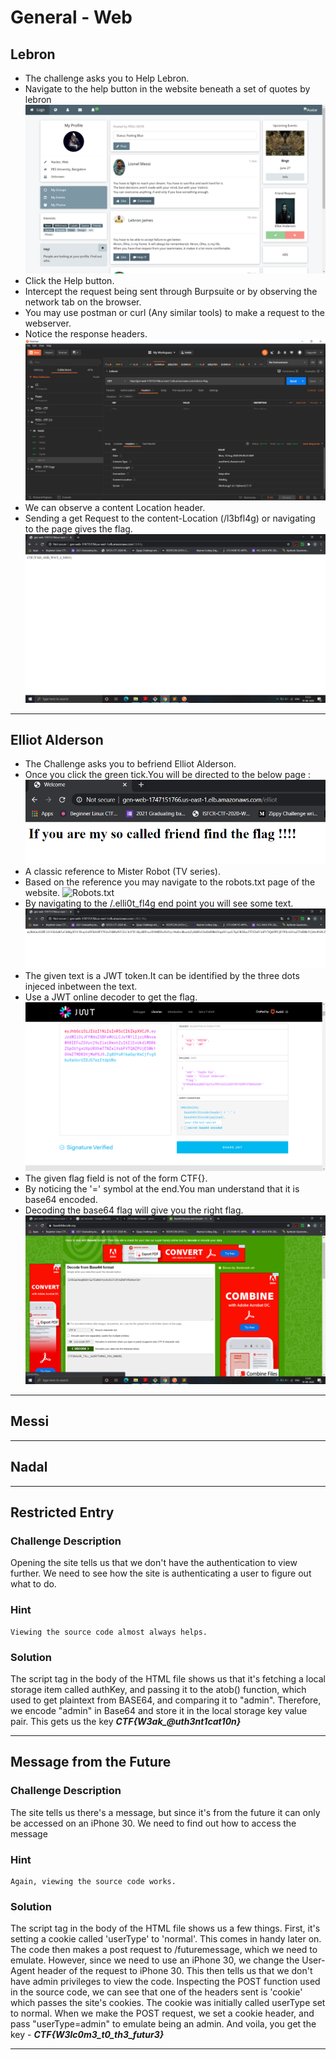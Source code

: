 # General - Web


## Lebron

* The challenge asks you to Help Lebron.
* Navigate to the help button in the website beneath a set of quotes by lebron
	<img src = "./Files/Lebron.png" alt = "Web Page"/>
* Click the Help button.
* Intercept the request being sent through Burpsuite or by observing the network tab on the browser.
* You may use postman or curl (Any similar tools) to make a request to the webserver.
* Notice the response headers.
	<img src = "./Files/Request.png" alt = "Postman Request"/>
* We can observe a content Location header.
* Sending a get Request to the content-Location (/l3bfl4g) or navigating to the page gives the flag.
	<img src = "./Files/LebFlag.png" alt = "Flag"/>

---

## Elliot Alderson

* The Challenge asks you to befriend Elliot Alderson.
* Once you click the green tick.You will be directed to the below page :
	<img src = "./Files/Elliot.png" alt = "Elliot Challenge"/>
* A classic reference to Mister Robot (TV series).
* Based on the reference you may navigate to the robots.txt page of the website.
	<img src = "./Files/Robot.png" alt = "Robots.txt"/>
* By navigating to the  /.elli0t_fl4g end point you will see some text.
	<img src = "./Files/ElliotFlag.png" alt = "Elliot Flag "/>
* The given text is a JWT token.It can be identified by the three dots injeced inbetween the text.
* Use a JWT online decoder to get the flag.
	<img src = "./Files/JWT.png" alt = "JWT decoder Output"/>
* The given flag field is not of the form CTF{}.
* By noticing the '=' symbol at the end.You man understand that it is base64 encoded.
* Decoding the base64 flag will give you the right flag.
	<img src = "./Files/B64.png" alt = "Base64 decoded Flag"/>

---

## Messi

---

## Nadal

 
---
## Restricted Entry

### Challenge Description

Opening the site tells us that we don't have the authentication to view further. We need to see how the site is authenticating a user to figure out what to do.

### Hint

```
Viewing the source code almost always helps.
```

### Solution

The script tag in the body of the HTML file shows us that it's fetching a local storage item called authKey, and passing it to the atob() function, which used to get plaintext from BASE64, and comparing it to "admin". Therefore, we encode "admin" in Base64 and store it in the local storage key value pair. This gets us the key ***CTF{W3ak_@uth3nt1cat10n}*** 

---

## Message from the Future

### Challenge Description

The site tells us there's a message, but since it's from the future it can only be accessed on an iPhone 30. We need to find out how to access the message

### Hint

```
Again, viewing the source code works.
```

### Solution

The script tag in the body of the HTML file shows us a few things. First, it's setting a cookie called 'userType' to 'normal'. This comes in handy later on. The code then makes a post request to /futuremessage, which we need to emulate. However, since we need to use an iPhone 30, we change the User-Agent header of the request to iPhone 30. This then tells us that we don't have admin privileges to view the code. Inspecting the POST function used in the source code, we can see that one of the headers sent is 'cookie' which passes the site's cookies. The cookie was initially called userType set to normal. When we make the POST request, we set a cookie header, and pass "userType=admin" to emulate being an admin. And voila, you get the key - ***CTF{W3lc0m3_t0_th3_futur3}***

---